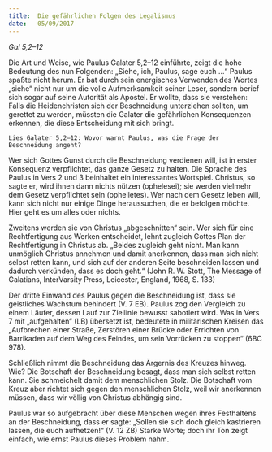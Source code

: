 ```yaml
---
title:  Die gefährlichen Folgen des Legalismus
date:   05/09/2017
---
```


_Gal 5,2–12_

Die Art und Weise, wie Paulus Galater 5,2–12 einführte, zeigt die hohe Bedeutung des nun Folgenden: „Siehe, ich, Paulus, sage euch …“ Paulus spaßte nicht herum. Er bat durch sein energisches Verwenden des Wortes „siehe“ nicht nur um die volle Aufmerksamkeit seiner Leser, sondern berief sich sogar auf seine Autorität als Apostel. Er wollte, dass sie verstehen: Falls die Heidenchristen sich der Beschneidung unterziehen sollten, um gerettet zu werden, müssten die Galater die gefährlichen Konsequenzen erkennen, die diese Entscheidung mit sich bringt.

`Lies Galater 5,2–12: Wovor warnt Paulus, was die Frage der Beschneidung angeht?`

Wer sich Gottes Gunst durch die Beschneidung verdienen will, ist in erster Konsequenz verpflichtet, das ganze Gesetz zu halten. Die Sprache des Paulus in Vers 2 und 3 beinhaltet ein interessantes Wortspiel. Christus, so sagte er, wird ihnen dann nichts nützen (ophelesei); sie werden vielmehr dem Gesetz verpflichtet sein (opheiletes). Wer nach dem Gesetz leben will, kann sich nicht nur einige Dinge heraussuchen, die er befolgen möchte. Hier geht es um alles oder nichts.

Zweitens werden sie von Christus „abgeschnitten“ sein. Wer sich für eine Rechtfertigung aus Werken entscheidet, lehnt zugleich Gottes Plan der Rechtfertigung in Christus ab. „Beides zugleich geht nicht. Man kann unmöglich Christus annehmen und damit anerkennen, dass man sich nicht selbst retten kann, und sich auf der anderen Seite beschneiden lassen und dadurch verkünden, dass es doch geht.“ (John R. W. Stott, The Message of Galatians, InterVarsity Press, Leicester, England, 1968, S. 133)

Der dritte Einwand des Paulus gegen die Beschneidung ist, dass sie geistliches Wachstum behindert (V. 7 EB). Paulus zog den Vergleich zu einem Läufer, dessen Lauf zur Ziellinie bewusst sabotiert wird. Was in Vers 7 mit „aufgehalten“ (LB) übersetzt ist, bedeutete in militärischen Kreisen das „Aufbrechen einer Straße, Zerstören einer Brücke oder Errichten von Barrikaden auf dem Weg des Feindes, um sein Vorrücken zu stoppen“ (6BC 978).

Schließlich nimmt die Beschneidung das Ärgernis des Kreuzes hinweg. Wie? Die Botschaft der Beschneidung besagt, dass man sich selbst retten kann. Sie schmeichelt damit dem menschlichen Stolz. Die Botschaft vom Kreuz aber richtet sich gegen den menschlichen Stolz, weil wir anerkennen müssen, dass wir völlig von Christus abhängig sind.

Paulus war so aufgebracht über diese Menschen wegen ihres Festhaltens an der Beschneidung, dass er sagte: „Sollen sie sich doch gleich kastrieren lassen, die euch aufhetzen!“ (V. 12 ZB) Starke Worte; doch ihr Ton zeigt einfach, wie ernst Paulus dieses Problem nahm.